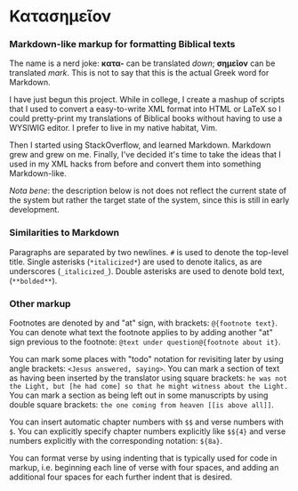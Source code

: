 # Κατασημεῖον
### Markdown-like markup for formatting Biblical texts

The name is a nerd joke: **κατα-** can be translated *down*; **σημεῖον** can be
translated *mark*. This is not to say that this is the actual Greek word for
Markdown.

I have just begun this project. While in college, I create a mashup of scripts
that I used to convert a easy-to-write XML format into HTML or LaTeX so I
could pretty-print my translations of Biblical books without having to use a
WYSIWIG editor. I prefer to live in my native habitat, Vim.

Then I started using StackOverflow, and learned Markdown. Markdown grew and grew
on me. Finally, I've decided it's time to take the ideas that I used in my XML
hacks from before and convert them into something Markdown-like.

*Nota bene*: the description below is not does not reflect the current state of
the system but rather the target state of the system, since this is still in
early development.

### Similarities to Markdown
Paragraphs are separated by two newlines. `#` is used to denote the top-level
title. Single asterisks (`*italicized*`) are used to denote italics, as are
underscores (`_italicized_`). Double asterisks are used to denote bold text,
(`**bolded**`).

### Other markup
Footnotes are denoted by and "at" sign, with brackets: `@{footnote text}`. You
can denote what text the footnote applies to by adding another "at" sign
previous to the footnote: `@text under question@{footnote about it}`.

You can mark some places with "todo" notation for revisiting later by using
angle brackets: `<Jesus answered, saying>`. You can mark a section of text as
having been inserted by the translator using square brackets: `he was not the
Light, but [he had come] so that he might witness about the Light.` You can mark
a section as being left out in some manuscripts by using double square brackets:
`the one coming from heaven [[is above all]]`.

You can insert automatic chapter numbers with `$$` and verse numbers with `$`.
You can explicitly specify chapter numbers explicitly like `$${4}` and verse
numbers explicitly with the corresponding notation: `${8a}`.

You can format verse by using indenting that is typically used for code in
markup, i.e. beginning each line of verse with four spaces, and adding an
additional four spaces for each further indent that is desired.
